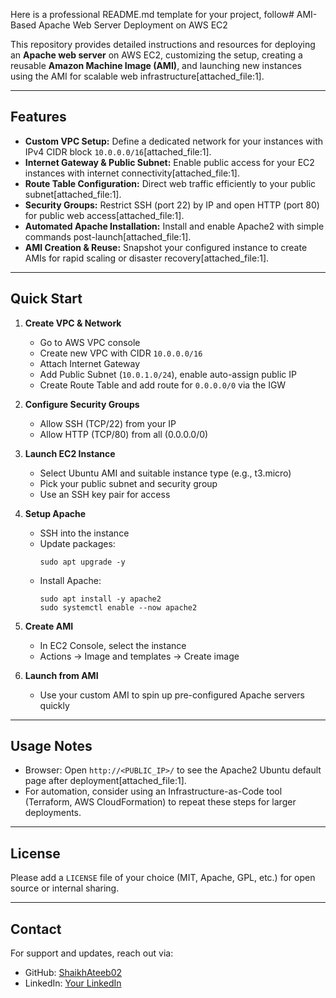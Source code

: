 Here is a professional README.md template for your project, follow# AMI-Based Apache Web Server Deployment on AWS EC2

This repository provides detailed instructions and resources for deploying an **Apache web server** on AWS EC2, customizing the setup, creating a reusable **Amazon Machine Image (AMI)**, and launching new instances using the AMI for scalable web infrastructure[attached_file:1].

---

## Features

- **Custom VPC Setup:** Define a dedicated network for your instances with IPv4 CIDR block `10.0.0.0/16`[attached_file:1].
- **Internet Gateway & Public Subnet:** Enable public access for your EC2 instances with internet connectivity[attached_file:1].
- **Route Table Configuration:** Direct web traffic efficiently to your public subnet[attached_file:1].
- **Security Groups:** Restrict SSH (port 22) by IP and open HTTP (port 80) for public web access[attached_file:1].
- **Automated Apache Installation:** Install and enable Apache2 with simple commands post-launch[attached_file:1].
- **AMI Creation & Reuse:** Snapshot your configured instance to create AMIs for rapid scaling or disaster recovery[attached_file:1].

---

## Quick Start

1. **Create VPC & Network**  
   - Go to AWS VPC console  
   - Create new VPC with CIDR `10.0.0.0/16`  
   - Attach Internet Gateway  
   - Add Public Subnet (`10.0.1.0/24`), enable auto-assign public IP  
   - Create Route Table and add route for `0.0.0.0/0` via the IGW

2. **Configure Security Groups**  
   - Allow SSH (TCP/22) from your IP  
   - Allow HTTP (TCP/80) from all (0.0.0.0/0)

3. **Launch EC2 Instance**  
   - Select Ubuntu AMI and suitable instance type (e.g., t3.micro)  
   - Pick your public subnet and security group  
   - Use an SSH key pair for access

4. **Setup Apache**  
   - SSH into the instance  
   - Update packages:  
     ```
     sudo apt upgrade -y
     ```  
   - Install Apache:  
     ```
     sudo apt install -y apache2
     sudo systemctl enable --now apache2
     ```

5. **Create AMI**  
   - In EC2 Console, select the instance  
   - Actions → Image and templates → Create image

6. **Launch from AMI**  
   - Use your custom AMI to spin up pre-configured Apache servers quickly

---

## Usage Notes

- Browser: Open `http://<PUBLIC_IP>/` to see the Apache2 Ubuntu default page after deployment[attached_file:1].
- For automation, consider using an Infrastructure-as-Code tool (Terraform, AWS CloudFormation) to repeat these steps for larger deployments.

---

## License

Please add a `LICENSE` file of your choice (MIT, Apache, GPL, etc.) for open source or internal sharing.

---

## Contact

For support and updates, reach out via:

- GitHub: [ShaikhAteeb02](https://github.com/ShaikhAteeb02)
- LinkedIn: [Your LinkedIn](https://www.linkedin.com/in/ateeb-ahmed-shaikh-932234192/in/your-linkedin-id)
